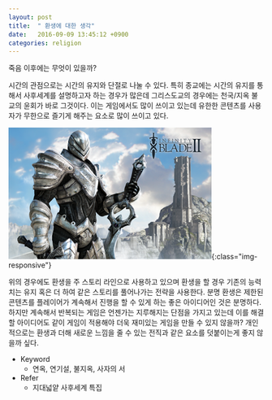 ```yaml
---
layout: post
title:  " 환생에 대한 생각"
date:   2016-09-09 13:45:12 +0900
categories: religion
---
```

죽음 이후에는 무엇이 있을까?

시간의 관점으로는 시간의 유지와 단절로 나눌 수 있다.
특히 종교에는 시간의 유지를 통해서 사후세계를 설명하고자 하는 경우가 많은데 그리스도교의 경우에는 천국/지옥 불교의 윤회가 바로 그것이다.
이는 게임에서도 많이 쓰이고 있는데 유한한 콘텐츠를 사용자가 무한으로 즐기게 해주는 요소로 많이 쓰이고 있다.

![인피니티 블레드 3](/images/infinity.png){:class="img-responsive"}

위의 경우에도 환생을 주 스토리 라인으로 사용하고 있으며 환생을 할 경우 기존의 능력치는 유지 혹은 더 하여 같은 스토리를 풀어나가는 전략을 사용한다.
분명 환생은 제한된 콘텐츠를 플레이어가 계속해서 진행을 할 수 있게 하는 좋은 아이디어인 것은 분명하다.
하지만 계속해서 반복되는 게임은 언젠가는 지루해지는 단점을 가지고 있는데 이를 해결할 아이디어도 같이 게임이 적용해야 더욱 재미있는 게임을 만들 수 있지 않을까?
개인적으로는 환생과 더해 새로운 느낌을 줄 수 있는 전직과 같은 요소를 덧붙이는게 좋지 않을까 싶다.

- Keyword
  - 연옥, 연기설, 불지옥, 사자의 서
- Refer
  - 지대넓얕 사후세계 특집
